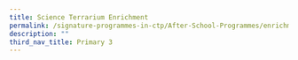 ```yaml
---
title: Science Terrarium Enrichment
permalink: /signature-programmes-in-ctp/After-School-Programmes/enrichment/p3/science-terrarium-enrichment/
description: ""
third_nav_title: Primary 3
---
```

